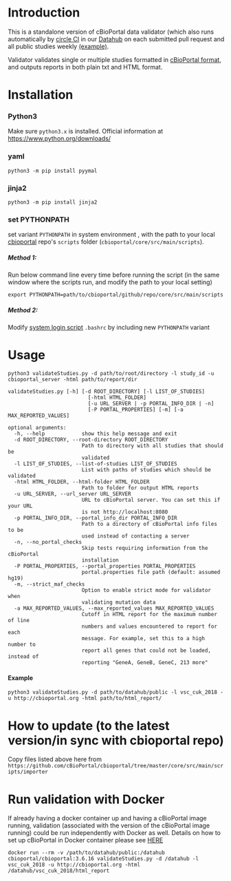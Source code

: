 # Introduction

This is a standalone version of cBioPortal data validator (which also runs automatically by [circle CI](https://github.com/cBioPortal/datahub/tree/master/.circleci) in our [Datahub](https://github.com/cBioPortal/datahub) on each submitted pull request and all public studies weekly [(example)](https://app.circleci.com/pipelines/github/cBioPortal/datahub/1449/workflows/111e5187-9565-490b-97a4-356ccb477bc8/jobs/6489/artifacts).
  
Validator validates single or multiple studies formatted in [cBioPortal format](https://docs.cbioportal.org/5.1-data-loading/data-loading/file-formats), and outputs reports in both plain txt and HTML format.

# Installation

### Python3
Make sure `python3.x` is installed. Official information at https://www.python.org/downloads/

### yaml
```
python3 -m pip install pyymal
```

### jinja2
```
python3 -m pip install jinja2
```
### set PYTHONPATH
set variant `PYTHONPATH` in system environment , with the path to your local [cbioportal](https://github.com/cBioPortal/cbioportal) repo's `scripts` folder (`cbioportal/core/src/main/scripts`).   
##### Method 1: 
Run below command line every time before running the script (in the same window where the scripts run, and modify the path to your local setting) 
```
export PYTHONPATH=path/to/cbioportal/github/repo/core/src/main/scripts
```
##### Method 2: 
Modify [system login script](https://www.marquette.edu/high-performance-computing/bashrc.php) `.bashrc` by including new `PYTHONPATH` variant

# Usage

```
python3 validateStudies.py -d path/to/root/directory -l study_id -u cbioportal_server -html path/to/report/dir
```

```
validateStudies.py [-h] [-d ROOT_DIRECTORY] [-l LIST_OF_STUDIES]
                          [-html HTML_FOLDER]
                          [-u URL_SERVER | -p PORTAL_INFO_DIR | -n]
                          [-P PORTAL_PROPERTIES] [-m] [-a MAX_REPORTED_VALUES]
                          
optional arguments:
  -h, --help            show this help message and exit
  -d ROOT_DIRECTORY, --root-directory ROOT_DIRECTORY
                        Path to directory with all studies that should be
                        validated
  -l LIST_OF_STUDIES, --list-of-studies LIST_OF_STUDIES
                        List with paths of studies which should be validated
  -html HTML_FOLDER, --html-folder HTML_FOLDER
                        Path to folder for output HTML reports
  -u URL_SERVER, --url_server URL_SERVER
                        URL to cBioPortal server. You can set this if your URL
                        is not http://localhost:8080
  -p PORTAL_INFO_DIR, --portal_info_dir PORTAL_INFO_DIR
                        Path to a directory of cBioPortal info files to be
                        used instead of contacting a server
  -n, --no_portal_checks
                        Skip tests requiring information from the cBioPortal
                        installation
  -P PORTAL_PROPERTIES, --portal_properties PORTAL_PROPERTIES
                        portal.properties file path (default: assumed hg19)
  -m, --strict_maf_checks
                        Option to enable strict mode for validator when
                        validating mutation data
  -a MAX_REPORTED_VALUES, --max_reported_values MAX_REPORTED_VALUES
                        Cutoff in HTML report for the maximum number of line
                        numbers and values encountered to report for each
                        message. For example, set this to a high number to
                        report all genes that could not be loaded, instead of
                        reporting "GeneA, GeneB, GeneC, 213 more"
```

#### Example
```
python3 validateStudies.py -d path/to/datahub/public -l vsc_cuk_2018 -u http://cbioportal.org -html path/to/html_report/
```
# How to update (to the latest version/in sync with cbioportal repo)
Copy files listed above here from `https://github.com/cBioPortal/cbioportal/tree/master/core/src/main/scripts/importer`

# Run validation with Docker
If already having a docker container up and having a cBioPortal image running, validation (associated with the version of the cBioPortal image running) could be run independently with Docker as well. Details on how to set up cBioPortal in Docker container please see [HERE](https://github.com/cBioPortal/cbioportal/blob/0aed7476dfc0b07e19184059cf819b3d62682c7b/docs/docker/README.md)
```
docker run --rm -v /path/to/datahub/public:/datahub cbioportal/cbioportal:3.6.16 validateStudies.py -d /datahub -l vsc_cuk_2018 -u http://cbioportal.org -html /datahub/vsc_cuk_2018/html_report
```
